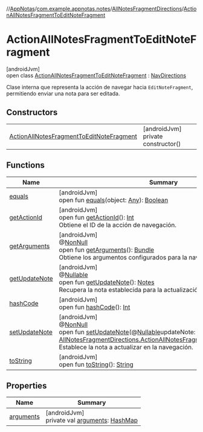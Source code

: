 //[AppNotas](../../../../index.md)/[com.example.appnotas.notes](../../index.md)/[AllNotesFragmentDirections](../index.md)/[ActionAllNotesFragmentToEditNoteFragment](index.md)

# ActionAllNotesFragmentToEditNoteFragment

[androidJvm]\
open class [ActionAllNotesFragmentToEditNoteFragment](index.md) : [NavDirections](https://developer.android.com/reference/kotlin/androidx/navigation/NavDirections.html)

Clase interna que representa la acción de navegar hacia `EditNoteFragment`, permitiendo enviar una nota para ser editada.

## Constructors

| | |
|---|---|
| [ActionAllNotesFragmentToEditNoteFragment](-action-all-notes-fragment-to-edit-note-fragment.md) | [androidJvm]<br>private constructor() |

## Functions

| Name | Summary |
|---|---|
| [equals](equals.md) | [androidJvm]<br>open fun [equals](equals.md)(object: [Any](https://kotlinlang.org/api/latest/jvm/stdlib/kotlin-stdlib/kotlin/-any/index.html)): [Boolean](https://kotlinlang.org/api/latest/jvm/stdlib/kotlin-stdlib/kotlin/-boolean/index.html) |
| [getActionId](get-action-id.md) | [androidJvm]<br>open fun [getActionId](get-action-id.md)(): [Int](https://kotlinlang.org/api/latest/jvm/stdlib/kotlin-stdlib/kotlin/-int/index.html)<br>Obtiene el ID de la acción de navegación. |
| [getArguments](get-arguments.md) | [androidJvm]<br>@[NonNull](https://developer.android.com/reference/kotlin/androidx/annotation/NonNull.html)<br>open fun [getArguments](get-arguments.md)(): [Bundle](https://developer.android.com/reference/kotlin/android/os/Bundle.html)<br>Obtiene los argumentos configurados para la navegación. |
| [getUpdateNote](get-update-note.md) | [androidJvm]<br>@[Nullable](https://developer.android.com/reference/kotlin/androidx/annotation/Nullable.html)<br>open fun [getUpdateNote](get-update-note.md)(): [Notes](../../../com.example.appnotas.database/-notes/index.md)<br>Recupera la nota establecida para la actualización. |
| [hashCode](hash-code.md) | [androidJvm]<br>open fun [hashCode](hash-code.md)(): [Int](https://kotlinlang.org/api/latest/jvm/stdlib/kotlin-stdlib/kotlin/-int/index.html) |
| [setUpdateNote](set-update-note.md) | [androidJvm]<br>@[NonNull](https://developer.android.com/reference/kotlin/androidx/annotation/NonNull.html)<br>open fun [setUpdateNote](set-update-note.md)(@[Nullable](https://developer.android.com/reference/kotlin/androidx/annotation/Nullable.html)updateNote: [Notes](../../../com.example.appnotas.database/-notes/index.md)): [AllNotesFragmentDirections.ActionAllNotesFragmentToEditNoteFragment](index.md)<br>Establece la nota a actualizar en la navegación. |
| [toString](to-string.md) | [androidJvm]<br>open fun [toString](to-string.md)(): [String](https://developer.android.com/reference/kotlin/java/lang/String.html) |

## Properties

| Name | Summary |
|---|---|
| [arguments](arguments.md) | [androidJvm]<br>private val [arguments](arguments.md): [HashMap](https://developer.android.com/reference/kotlin/java/util/HashMap.html) |
